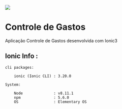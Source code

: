 
![](http://res.cloudinary.com/marcialwushu/image/upload/v1522457189/WhatsApp_Image_2018-03-29_at_22.30.18_pscgha.jpg)

# Controle de Gastos 

Aplicação Controle de Gastos desenvolvida com Ionic3

## Ionic Info : 

```
cli packages: 

    ionic (Ionic CLI) : 3.20.0

System:

    Node              : v8.11.1
    npm               : 5.6.0
    OS                : Elementary OS